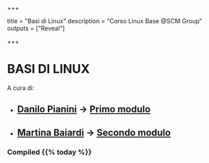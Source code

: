 +++

title = "Basi di Linux"
description = "Corso Linux Base @SCM Group"
outputs = ["Reveal"]

+++

# BASI DI LINUX

A cura di:
- ## [Danilo Pianini](mailto:danilo.pianini@unibo.it) -> [Primo modulo](part-1)
- ## [Martina Baiardi](mailto:m.baiardi@unibo.it) -> [Secondo modulo](part-2)

### Compiled {{% today %}}
